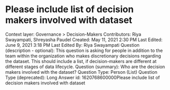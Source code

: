 # Please include list of decision makers involved with dataset

Context layer: Governance > Decision-Makers
Contributors: Riya Swayampati, Shreyasha Paudel
Created: May 11, 2021 2:30 PM
Last Edited: June 9, 2021 3:18 PM
Last Edited By: Riya Swayampati
Question (description - optional): This question is asking for people in addition to the team within the organization who makes discretionary decisions regarding the dataset. This should include a list, if decision-makers are different at different stages of data lifecycle.
Question (summary): Who are the decision makers involved with the dataset?
Question Type: Person (List)
Question Type (deprecated): Long Answer
id: 1620768600000Please include list of decision makers involved with dataset
